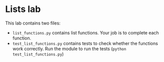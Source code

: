 # Lists lab

This lab contains two files:

- `list_functions.py` contains list functions. Your job is to 
  complete each function.
- `test_list_functions.py` contains tests to check whether the 
  functions work correctly. Run the module to run the tests
  (`python test_list_functions.py`)
